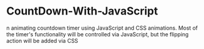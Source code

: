 # CountDown-With-JavaScript
n animating countdown timer using JavaScript and CSS animations. Most of the timer's functionality will be controlled via JavaScript, but the flipping action will be added via CSS
